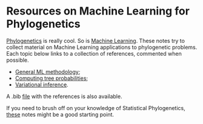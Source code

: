 # Resources on Machine Learning for Phylogenetics
[Phylogenetics](https://en.wikipedia.org/wiki/Phylogenetics) is really cool. So is [Machine Learning](https://en.wikipedia.org/wiki/Machine_learning).
These notes try to collect material on Machine Learning applications to phylogenetic problems. Each topic below links to a collection of references, commented when possible.

- [General ML methodology](https://github.com/maxbiostat/ML_phylogenetics/blob/main/notes/general_ML.md);
- [Computing tree probabilities](https://github.com/maxbiostat/ML_phylogenetics/blob/main/notes/sbn.md);
- [Variational inference](https://github.com/maxbiostat/ML_phylogenetics/blob/main/notes/vi.md).


A .bib [file](https://github.com/maxbiostat/ML_phylogenetics/blob/main/resources/ML_phylo.bib) with the references is also available. 

If you need to brush off on your knowledge of Statistical Phylogenetics, [these](https://github.com/maxbiostat/Statistical_Phylogenetics_resources) notes might be a good starting point. 
